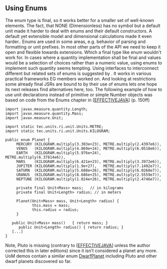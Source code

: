 ## Using Enums

The enum type is final, so it works better for a smaller set of well-known elements. The fact, that NONE (Dimensionless) has no symbol but a default unit made it harder to deal with enums and their default constructors. A default yet extensible model and dimensional calculations made it even harder..
Enums are used in some areas, e.g. behavior of parsing and formatting or unit prefixes. In most other parts of the API we need to keep it open and flexible towards extensions. Which a final type like enum wouldn't work for. In cases where a quantity implementation shall be final and values would be a selection of  choices rather than a numeric value, using enums to implement such quantity seems tempting. Using interfaces to interconnect different but related sets of enums is suggested by . It works in various practical frameworks EG members worked on. And looking at restrictions some already final JSRs are bound to by their use of enums lets one hope its next releases find alternatives here, too.
The following example of how to use unit declarations instead of primitive or simple Number objects was based on code from the Enums chapter in [[EFFECTIVEJAVA](GLOSSARY.html#EFFECTIVEJAVA)] (p. 150ff)
```
import javax.measure.quantity.Length;
import javax.measure.quantity.Mass;
import javax.measure.Unit;

import static tec.units.ri.unit.Units.METRE;
import static tec.units.ri.unit.Units.KILOGRAM;

public enum Planet {
	 MERCURY (KILOGRAM.multiply(3.303e+23), METRE.multiply(2.4397e6)),
	 VENUS   (KILOGRAM.multiply(4.869e+24), METRE.multiply(6.0518e6)),
	 EARTH   (KILOGRAM.multiply(5.976e+24), METRE.multiply(6.37814e6)),
	 MARS    (KILOGRAM.multiply(6.421e+23), METRE.multiply(3.3972e6)),
	 JUPITER (KILOGRAM.multiply(1.9e+27),   METRE.multiply(7.1492e7)),
	 SATURN  (KILOGRAM.multiply(5.688e+26), METRE.multiply(6.0268e7)),
	 URANUS  (KILOGRAM.multiply(8.686e+25), METRE.multiply(2.5559e7)),
	 NEPTUNE (KILOGRAM.multiply(1.024e+26), METRE.multiply(2.4746e7)),

	 private final Unit<Mass> mass;   // in kilograms
	 private final Unit<Length> radius; // in meters

	 Planet(Unit<Mass> mass, Unit<Length> radius) {
	        this.mass = mass;
	        this.radius = radius;
	 }

   public Unit<Mass> mass()   { return mass; }
	  public Unit<Length> radius() { return radius; }
   [...]
}
```
Note, Pluto is missing (contrary to [[EFFECTIVEJAVA](GLOSSARY.html#EFFECTIVEJAVA)] unless the author corrected this in later editions) since it isn’t considered a planet any more. UoM demos contain a similar enum [DwarfPlanet](https://github.com/unitsofmeasurement/uom-demos/blob/master/console/ri/src/main/java/space/uom/demo/planet/DwarfPlanet.java) including Pluto and other dwarf planets discovered so far.